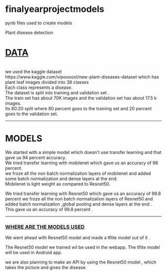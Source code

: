 # finalyearprojectmodels
pynb files used to create models 

Plant disease detection 
<br>

<h1 style="text-decoration: underline;"><b>DATA</b></h1>
<br>
we used the kaggle dataset 
<br>
<a> https://www.kaggle.com/vipoooool/new-plant-diseases-dataset</a> 
which has plant leaf images divided into 38 classes 
<br>
Each class represents a disease.
<br>
The dataset is split into training and validation set .
<br>
The train set has about 70K images and the validation set has about 17.5 k images. 
<br>
Its  80:20 split where 80 percent goes to the training set and 20 percent goes to the validation set.
<hr>
<h1><b>MODELS</b></h1>
We started with a simple model which doesn't use transfer learning and that  gave us 94 percent accuracy.
<br>
We tried transfer learning with mobilenet which gave us an accuracy of 98 percent.
<br>
we froze all the non batch normalization layers of mobilenet and added some batch normalization and dense layers at the end.
<br>
Mobilenet is light weight as compared to Resnet50.

We tried transfer learning with Resnet50 which gave us an accuracy of 99.8 percent 
we froze all the non batch normalization 
layers of Resnet50 and added batch normalization ,global pooling and dense layers at the end . 
This gave us an accuracy of 99.8 percent .

<hr>
<h3 style="text-decoration: underline;"><b>WHERE ARE THE MODELS USED</b></h3>

We went ahead with Resnet50 model and made a tflite model out of it . 

The Resnet50 model we trained wil be used in the webapp.
The tflite model will be used in Android app. 

we are also planning to make an API by using the Resnet50 model , which takes the picture and gives the disease.
